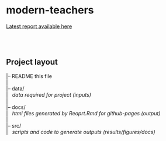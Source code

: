 modern-teachers
================

[Latest report available
here](https://datarichard.github.io/modern-teachers/)

<br>

<br>

## Project layout

\|– README this file  
\|  
\|– data/  
\|   *data required for project (inputs)*  
\|  
\|– docs/  
\|   *html files generated by Reoprt.Rmd for github-pages (output)*  
\|  
\|– src/  
\|   *scripts and code to generate outputs (results/figures/docs)*

<br>
